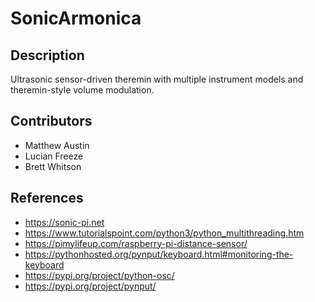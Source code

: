 # SonicArmonica

## Description
Ultrasonic sensor-driven theremin with multiple instrument models and theremin-style volume modulation.

## Contributors
* Matthew Austin
* Lucian Freeze
* Brett Whitson

## References
* https://sonic-pi.net
* https://www.tutorialspoint.com/python3/python_multithreading.htm
* https://pimylifeup.com/raspberry-pi-distance-sensor/
* https://pythonhosted.org/pynput/keyboard.html#monitoring-the-keyboard
* https://pypi.org/project/python-osc/
* https://pypi.org/project/pynput/
